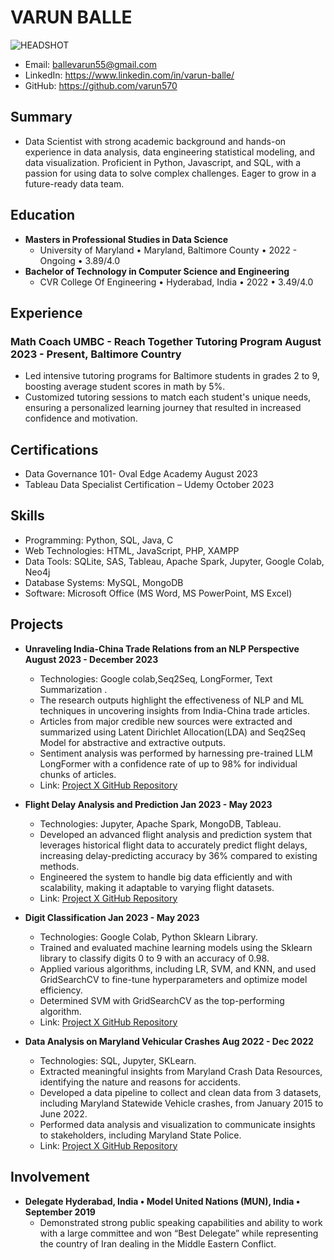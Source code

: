 # VARUN BALLE
![HEADSHOT](https://drive.google.com/file/d/12_1yzOZH6shMk4ff9wEjBI30jYnDhDpd/view?usp=drive_link)

- Email: ballevarun55@gmail.com
- LinkedIn: https://www.linkedin.com/in/varun-balle/
- GitHub: https://github.com/varun570

## Summary
- Data Scientist with strong academic background and hands-on experience in data analysis, data engineering statistical modeling, and data visualization. Proficient in Python, Javascript, and SQL, with a passion for using data to solve complex challenges. Eager to grow in a future-ready data team.

## Education
- **Masters in Professional Studies in Data Science**
  - University of Maryland • Maryland, Baltimore County • 2022 - Ongoing • 3.89/4.0
- **Bachelor of Technology in Computer Science and Engineering**
  - CVR College Of Engineering • Hyderabad, India • 2022 • 3.49/4.0

## Experience
### Math Coach UMBC - Reach Together Tutoring Program August 2023 - Present, Baltimore Country
- Led intensive tutoring programs for Baltimore students in grades 2 to 9, boosting average student scores in math by 5%.
- Customized tutoring sessions to match each student's unique needs, ensuring a personalized learning journey that resulted in increased confidence and motivation.

## Certifications
- Data Governance 101- Oval Edge Academy August 2023
- Tableau Data Specialist Certification – Udemy October 2023

## Skills
- Programming: Python, SQL, Java, C
- Web Technologies: HTML, JavaScript, PHP, XAMPP
- Data Tools: SQLite, SAS, Tableau, Apache Spark, Jupyter, Google Colab, Neo4j
- Database Systems: MySQL, MongoDB
- Software: Microsoft Office (MS Word, MS PowerPoint, MS Excel)

## Projects
- **Unraveling India-China Trade Relations from an NLP Perspective August 2023 - December 2023** 
  - Technologies: Google colab,Seq2Seq, LongFormer, Text Summarization .
  - The research outputs highlight the effectiveness of NLP and ML techniques in uncovering insights from India-China trade articles.
  - Articles from major credible new sources were extracted and summarized using Latent Dirichlet Allocation(LDA) and Seq2Seq Model for abstractive and extractive outputs.
  - Sentiment analysis was performed by harnessing pre-trained LLM LongFormer with a confidence rate of up to 98% for individual chunks of articles.
  - Link: [Project X GitHub Repository](https://github.com/varun570/India-China-Trade-Relations-NLP-Perspective)

- **Flight Delay Analysis and Prediction Jan 2023 - May 2023**
  - Technologies: Jupyter, Apache Spark, MongoDB, Tableau.
  - Developed an advanced flight analysis and prediction system that leverages historical flight data to accurately predict flight delays, increasing delay-predicting accuracy by 36% compared to existing methods.
  - Engineered the system to handle big data efficiently and with scalability, making it adaptable to varying flight datasets.
  - Link: [Project X GitHub Repository](https://github.com/varun570/Flight-Delay-Analysis-and-Prediction)

- **Digit Classification Jan 2023 - May 2023**
  - Technologies: Google Colab, Python Sklearn Library.
  - Trained and evaluated machine learning models using the Sklearn library to classify digits 0 to 9 with an accuracy of 0.98.
  - Applied various algorithms, including LR, SVM, and KNN, and used GridSearchCV to fine-tune hyperparameters and optimize model efficiency.
  - Determined SVM with GridSearchCV as the top-performing algorithm.
  - Link: [Project X GitHub Repository](https://github.com/varun570/Digit-Classification)

- **Data Analysis on Maryland Vehicular Crashes Aug 2022 - Dec 2022**
  - Technologies: SQL, Jupyter, SKLearn.
  - Extracted meaningful insights from Maryland Crash Data Resources, identifying the nature and reasons for accidents.
  - Developed a data pipeline to collect and clean data from 3 datasets, including Maryland Statewide Vehicle crashes, from January 2015 to June 2022.
  - Performed data analysis and visualization to communicate insights to stakeholders, including Maryland State Police.
  - Link: [Project X GitHub Repository](https://github.com/varun570/Data-Analysis-Maryland-Carshes)

## Involvement
- **Delegate Hyderabad, India • Model United Nations (MUN), India • September 2019**
  - Demonstrated strong public speaking capabilities and ability to work with a large committee and won “Best Delegate” while representing the country of Iran dealing in the Middle Eastern Conflict.
